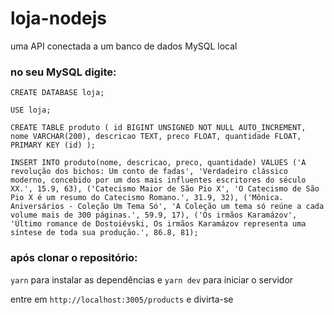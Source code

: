 # loja-nodejs
uma API conectada a um banco de dados MySQL local

### no seu MySQL digite:
`CREATE DATABASE loja;`

`USE loja;`

`CREATE TABLE produto (
    id BIGINT UNSIGNED NOT NULL AUTO_INCREMENT,
    nome VARCHAR(200),
    descricao TEXT,
    preco FLOAT,
    quantidade FLOAT,
    PRIMARY KEY (id)
);`

`INSERT INTO produto(nome, descricao, preco, quantidade) VALUES
    ('A revolução dos bichos: Um conto de fadas', 'Verdadeiro clássico moderno, concebido por um dos mais influentes escritores do século XX.', 15.9, 63),
    ('Catecismo Maior de São Pio X', 'O Catecismo de São Pio X é um resumo do Catecismo Romano.', 31.9, 32),
    ('Mônica. Aniversários - Coleção Um Tema Só', 'A Coleção um tema só reúne a cada volume mais de 300 páginas.', 59.9, 17),
    ('Os irmãos Karamázov', 'Último romance de Dostoiévski, Os irmãos Karamázov representa uma síntese de toda sua produção.', 86.8, 81);`
    
### após clonar o repositório:
`yarn` para instalar as dependências e `yarn dev` para iniciar o servidor

entre em `http://localhost:3005/products` e divirta-se
